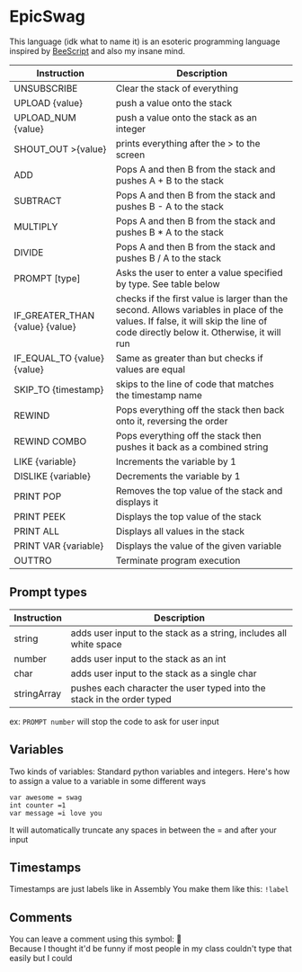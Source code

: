 # EpicSwag

This language (idk what to name it) is an esoteric programming language inspired by [BeeScript](https://esolangs.org/wiki/BeeScript) and also my insane mind.

| Instruction | Description |
| ------ | ------ |
| UNSUBSCRIBE | Clear the stack of everything |
| UPLOAD {value}| push a value onto the stack |
| UPLOAD_NUM {value}| push a value onto the stack as an integer|
| SHOUT_OUT >{value} | prints everything after the > to the screen |
| ADD | Pops A and then B from the stack and pushes A + B to the stack |
| SUBTRACT | Pops A and then B from the stack and pushes B - A to the stack |
| MULTIPLY | Pops A and then B from the stack and pushes B * A to the stack |
| DIVIDE | Pops A and then B from the stack and pushes B / A to the stack |
| PROMPT [type] | Asks the user to enter a value specified by type. See table below |
| IF_GREATER_THAN {value} {value} | checks if the first value is larger than the second. Allows variables in place of the values. If false, it will skip the line of code directly below it. Otherwise, it will run |
| IF_EQUAL_TO {value} {value} | Same as greater than but checks if values are equal |
| SKIP_TO {timestamp} | skips to the line of code that matches the timestamp name |
| REWIND | Pops everything off the stack then back onto it, reversing the order |
| REWIND COMBO | Pops everything off the stack then pushes it back as a combined string |
| LIKE {variable} | Increments the variable by 1 |
| DISLIKE {variable} | Decrements the variable by 1 |
| PRINT POP | Removes the top value of the stack and displays it |
| PRINT PEEK | Displays the top value of the stack |
| PRINT ALL | Displays all values in the stack |
| PRINT VAR {variable} | Displays the value of the given variable |
| OUTTRO | Terminate program execution |

## Prompt types
| Instruction | Description |
| ------ | ------ |
| string | adds user input to the stack as a string, includes all white space |
| number | adds user input to the stack as an int |
| char | adds user input to the stack as a single char |
| stringArray | pushes each character the user typed into the stack in the order typed |  
ex: `PROMPT number` will stop the code to ask for user input


## Variables
Two kinds of variables: Standard python variables and integers.
Here's how to assign a value to a variable in some different ways  
```
var awesome = swag
int counter =1
var message =i love you
```
It will automatically truncate any spaces in between the = and after your input

## Timestamps
Timestamps are just labels like in Assembly
You make them like this:
`!label`

## Comments
You can leave a comment using this symbol:   
Because I thought it'd be funny if most people in my class couldn't type that easily but I could

